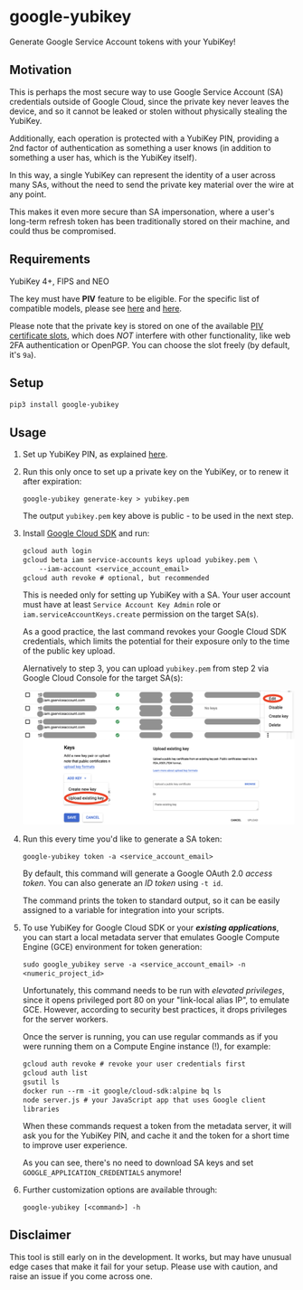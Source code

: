 # google-yubikey

Generate Google Service Account tokens with your YubiKey!

## Motivation

This is perhaps the most secure way to use Google Service Account (SA) credentials
outside of Google Cloud, since the private key never leaves the device,
and so it cannot be leaked or stolen without physically stealing the YubiKey.

Additionally, each operation is protected with a YubiKey PIN,
providing a 2nd factor of authentication as something a user knows
(in addition to something a user has, which is the YubiKey itself).

In this way, a single YubiKey can represent the identity
of a user across many SAs, without the need
to send the private key material over the wire at any point.

This makes it even more secure than SA impersonation,
where a user's long-term refresh token has been traditionally
stored on their machine, and could thus be compromised.

## Requirements

YubiKey 4+, FIPS and NEO

The key must have **PIV** feature to be eligible.
For the specific list of compatible models, please see
[here](https://www.yubico.com/products/compare-products-series/)
and [here](https://www.yubico.com/products/compare-yubikey-4-neo/).

Please note that the private key is stored on one of the available
[PIV certificate slots](https://developers.yubico.com/PIV/Introduction/Certificate_slots.html),
which does _NOT_ interfere with other functionality,
like web 2FA authentication or OpenPGP.
You can choose the slot freely (by default, it's `9a`).

## Setup

```
pip3 install google-yubikey
```

## Usage

1.  Set up YubiKey PIN, as explained
    [here](https://developers.yubico.com/PIV/Guides/Device_setup.html).

2.  Run this only once to set up a private key on the YubiKey,
    or to renew it after expiration:

    ```
    google-yubikey generate-key > yubikey.pem
    ```

    The output `yubikey.pem` key above is public - to be used in the next step.

3.  Install [Google Cloud SDK](https://cloud.google.com/sdk/install) and run:

    ```
    gcloud auth login
    gcloud beta iam service-accounts keys upload yubikey.pem \
        --iam-account <service_account_email>
    gcloud auth revoke # optional, but recommended
    ```

    This is needed only for setting up YubiKey with a SA.
    Your user account must have at least `Service Account Key Admin` role
    or `iam.serviceAccountKeys.create` permission
    on the target SA(s).

    As a good practice, the last command revokes your Google Cloud SDK credentials,
    which limits the potential for their exposure
    only to the time of the public key upload.

    Alernatively to step 3, you can upload `yubikey.pem` from step 2 via
    Google Cloud Console for the target SA(s):

    ![Uploading existing key to Google Cloud Console](https://raw.githubusercontent.com/dinvlad/google-yubikey/master/console.png)

4.  Run this every time you'd like to generate a SA token:

    ```
    google-yubikey token -a <service_account_email>
    ```

    By default, this command will generate a Google OAuth 2.0 _access token_.
    You can also generate an _ID token_ using `-t id`.

    The command prints the token to standard output, so it can
    be easily assigned to a variable for integration into your scripts.

5.  To use YubiKey for Google Cloud SDK or your **_existing applications_**,
    you can start a local metadata server that emulates
    Google Compute Engine (GCE) environment for token generation:

    ```
    sudo google_yubikey serve -a <service_account_email> -n <numeric_project_id>
    ```

    Unfortunately, this command needs to be run with _elevated privileges_,
    since it opens privileged port 80 on your "link-local alias IP",
    to emulate GCE. However, according to security best practices,
    it drops privileges for the server workers.

    Once the server is running, you can use regular commands
    as if you were running them on a Compute Engine instance (!), for example:

    ```
    gcloud auth revoke # revoke your user credentials first
    gcloud auth list
    gsutil ls
    docker run --rm -it google/cloud-sdk:alpine bq ls
    node server.js # your JavaScript app that uses Google client libraries
    ```

    When these commands request a token from the metadata server,
    it will ask you for the YubiKey PIN, and cache it
    and the token for a short time to improve user experience.

    As you can see, there's no need to download SA keys
    and set `GOOGLE_APPLICATION_CREDENTIALS` anymore!

6.  Further customization options are available through:

    ```
    google-yubikey [<command>] -h
    ```

## Disclaimer

This tool is still early on in the development.
It works, but may have unusual edge cases that make it fail
for your setup. Please use with caution, and raise an issue
if you come across one.
